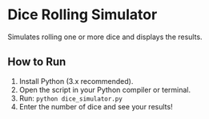 # Dice Rolling Simulator

Simulates rolling one or more dice and displays the results.

## How to Run

1. Install Python (3.x recommended).
2. Open the script in your Python compiler or terminal.
3. Run: `python dice_simulator.py`
4. Enter the number of dice and see your results!
